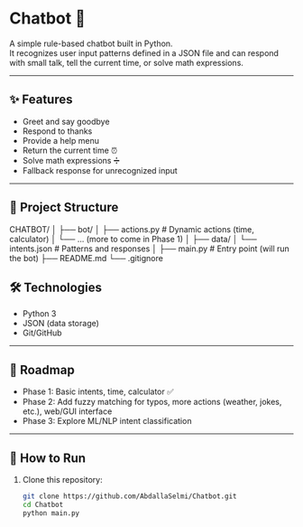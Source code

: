 # Chatbot 🤖

A simple rule-based chatbot built in Python.  
It recognizes user input patterns defined in a JSON file and can respond with small talk, tell the current time, or solve math expressions.

---

## ✨ Features
- Greet and say goodbye  
- Respond to thanks  
- Provide a help menu  
- Return the current time ⏰  
- Solve math expressions ➗  
- Fallback response for unrecognized input  

---

## 📂 Project Structure

CHATBOT/
│
├── bot/
│ ├── actions.py # Dynamic actions (time, calculator)
│ └── ... (more to come in Phase 1)
│
├── data/
│ └── intents.json # Patterns and responses
│
├── main.py # Entry point (will run the bot)
├── README.md
└── .gitignore

## 🛠️ Technologies
- Python 3  
- JSON (data storage)  
- Git/GitHub  

---

## 📌 Roadmap
- Phase 1: Basic intents, time, calculator ✅  
- Phase 2: Add fuzzy matching for typos, more actions (weather, jokes, etc.), web/GUI interface  
- Phase 3: Explore ML/NLP intent classification  

---

## 🚀 How to Run
1. Clone this repository:
   ```bash
   git clone https://github.com/AbdallaSelmi/Chatbot.git
   cd Chatbot
   python main.py

